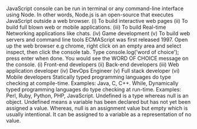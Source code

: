 JavaScript console can be run in terminal or any command-line interface using Node. In other words, Node.js is an open-source that executes JavaScript outside a web browser.
(i) To build interactive web pages (ii) To build full blown web or mobile applications. (iii) To build Real-time Networking applications like chats. (iv) Game development (v) To build web servers and command line tools
ECMAScript was first released 1997.
Open up the web browser e.g chrome, right click on an empty area and select inspect, then click the console tab. Type console.log('word of choice'); press enter when done. You would see the WORD OF CHOICE message on the console.
(i) Front-end developers (ii) Back-end developers (iii) Web application developer (iv) DevOps Engineer (v) Full stack developer (vi) Mobile developers
Statically typed programming languages do type checking at compile-time. Examples: Java, C, C++. While, Dynamically typed programming languages do type checking at run-time. Examples: Perl, Ruby, Python, PHP, JavaScript.
Undefined is a type whereas null is an object. Undefined means a variable has been declared but has not yet been assigned a value. Whereas, null is an assignment value but empty which is usually intentional. It can be assigned to a variable as a representation of no value.